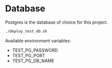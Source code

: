 # Database

Postgres is the database of choice for this project.


```sh
./deploy_test_db.sh
```

Available environment variables:
- TEST_PG_PASSWORD
- TEST_PG_PORT
- TEST_PG_DB_NAME
